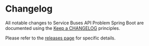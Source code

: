 # Changelog

All notable changes to Service Buses API Problem Spring Boot are documented using the [Keep a CHANGELOG](http://keepachangelog.com/) principles.

Please refer to the [releases page](https://github.com/MontealegreLuis/service-buses-problem-spring-boot/releases) for specific details.
